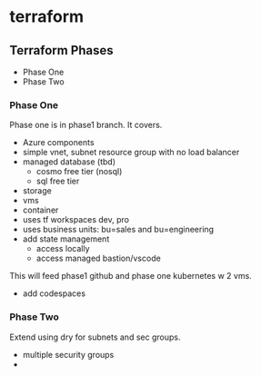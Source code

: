 # terraform

## Terraform Phases

- Phase One
- Phase Two

### Phase One

Phase one is in phase1 branch.  It covers.

-  Azure components 
  - simple vnet, subnet resource group with no load balancer
  - managed database (tbd)
    - cosmo free tier (nosql)
    - sql free tier
- storage
- vms
- container
- uses tf workspaces dev, pro
- uses business units: bu=sales and bu=engineering
- add state management
  - access locally
  - access managed bastion/vscode 


This will feed phase1 github and phase one kubernetes w 2 vms.  
- add codespaces

### Phase Two

Extend using dry for subnets and sec groups.

- multiple security groups
- 


